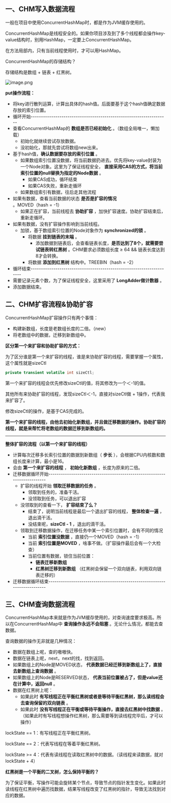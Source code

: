 ## 一、CHM写入数据流程

一般在项目中使用ConcurrentHashMap时，都是作为JVM缓存使用的。

ConcurrentHashMap是线程安全的。如果你项目涉及到了多个线程都会操作key-value结构时，别用HashMap，一定要上ConcurrentHashMap。

在方法局部内，只有当前线程使用时，才可以用HashMap。

ConcurrentHashMap的存储结构？

存储结构是数组 + 链表 + 红黑树。

![image.png](https://fynotefile.oss-cn-zhangjiakou.aliyuncs.com/fynote/fyfile/2746/1701256791034/cd6780f51a6747d6845845681206564e.png)

**put操作流程：**

* 将key进行散列运算，计算出具体的hash值。后面要基于这个hash值确定数据存放的索引位置。
* 循环开始-------------------------------------------------------------------
* 查看ConcurrentHashMap的 **数组是否已经初始化** 。（数组全局唯一，懒加载）
  * 初始化就继续尝试存放数据。
  * 没初始化，那就先尝试将数组new出来。
* 基于hash值，**确认数据要存放的索引位置** 。
  * 如果数组索引位置没数据，将当前数据扔进去。优先将key-value封装为一个Node对象。这里为了保证线程安全， **直接采用CAS的方式，将当前索引位置的null替换为指定的Node数据** 。
    * 如果CAS成功，循环结束
    * 如果CAS失败，重新走循环
  * 如果数组索引有数据，往后走其他流程
* 如果有数据，查看当前数据的状态 **是否是扩容的情况** 。MOVED（hash = -1）
  * 如果正在扩容，当前线程去 **协助扩容** ，加快扩容速度。协助扩容结束后，重新走循环。
* 如果有数据，没有扩容操作影响到当前线程。
  * 加锁，基于数组索引位置的Node对象作为 **synchronized的锁** 。
    * 将数据 **挂到链表的末端** 。
      * 添加数据到链表后，会查看链表长度，**是否达到了8个，就需要尝试链表转红黑树** 。CHM要求必须数组长度 ≥ 64 && 链表长度达到8才会转换。
    * 将数据 **添加到红黑树** 结构中。TREEBIN（hash = -2）
* 循环结束---------------------------------------------------------------------
* 需要记录元素个数，为了保证线程安全，这里采用了 **LongAdder做计数器** 。
* 添加数据结束。

## 二、CHM扩容流程&协助扩容

ConcurrentHashMap扩容操作只有两个事情：

* 构建新数组，长度是老数组长度的二倍。（new）
* 将老数组中的数据，迁移到新数组中。

**区分第一个来扩容和协助扩容的方式：**

为了区分谁是第一个来扩容的线程，谁是来协助扩容的线程，需要掌握一个属性，这个属性就是sizeCtl

```java
private transient volatile int sizeCtl;
```

第一个来扩容的线程会优先修改sizeCtl的值，将其修改为一个＜-1的值。

其他所有来协助扩容的线程，发现sizeCtl＜-1，直接对sizeCtl做 + 1操作，代表我来扩容了。

修改sizeCtl的操作，是基于CAS完成的。

**第一个来扩容的线程，由他去初始化新数组，并且做迁移数据的操作。协助扩容的线程，就是来帮忙将老数组的数据迁移到新数组的。**

---

**整体扩容的流程（以第一个来扩容的线程）**

* 计算每次迁移多长索引位置的数据到新数组（ **步长** ），会根据CPU内核数和数组长度来计算，最小是16。
* 会由 **第一个来扩容的线程** ， **初始化新数组** ，长度为原来的二倍。
* 迁移数据循环开始-------------------------------------------------------------------------
  * 扩容的线程开始 **领取迁移数据的任务** 。
    * 领取到任务的，准备干活。
    * 没领取到任务，可以退出扩容
  * 没领取到的查看一下， **扩容结束了么？**
    * 结束了，说明当前线程是最后一个退出扩容的线程， **整体检查一遍** ，退出滴干活。
    * 没结束呢，**sizeCtl - 1** ，退出的滴干活。
  * 领取到迁移数据操作，在迁移任务中某一个索引位置时，会有不同的情况
    * 当前 **索引位置没数据** ，直接仍一个MOVED（hash = -1）
    * 当前 **索引位置是MOVED** ，啥事不做。（扩容操作最后会有一个大检查）
    * 当前位置有数据，锁住当前位置：
      * **链表迁移新数组**
      * **红黑树迁移到新数组** （红黑树会保留一个双向链表，利用双向链表迁移的）
* 迁移数据循环结束-------------------------------------------------------------------------

## 三、CHM查询数据流程

ConcurrentHashMap本来就是作为JVM缓存使用的，对查询速度要求极高。所以在ConcurrentHashMap中 **查询操作永远不会阻塞** 。无论什么情况，都能去查数据。

查询数据的操作无非就是几种情况：

* 数据在数组上呢，查的嗷嗷快。
* 数据在链表上呢，next，next的找，找到返回。
* 如果数组上的Node是MOVED状态， **代表数据已经迁移到新数组上了，直接去新数组上查询数据** 。
* 如果数组上的Node是RESERVED状态， **代表当前位置被占了，但是value还在计算中，返回null** 。
* 数据在红黑树上呢：
  * 如果此时 **有写线程正在平衡红黑树或者是等待平衡红黑树，那么读线程会去查询保留的双向链表** 。
  * 如果此时 **没有写线程正在平衡或等待平衡操作，直接去红黑树中找数据** 。（如果此时有写线程想操作红黑树，那么需要等到读线程完毕后，才可以操作）

lockState == 1：有写线程正在平衡红黑树。

lockState == 2：代表写线程在等着平衡红黑树。

lockState >= 4：代表有读线程在读取红黑树中的数据。（读线程来读数据，就对lockState + 4）

**红黑树是一个平衡的二叉树，怎么保持平衡的？**

为了保证平衡，写操作可能会旋转某个节点，导致节点的指针发生变化。如果此时读线程在红黑树中遍历找数据，结果写线程改变了红黑树的指针，导致无法找到对应的数据。
